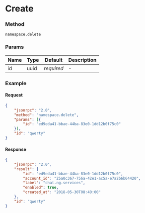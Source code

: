 # Create

### Method

```
namespace.delete
```

### Params

Name  | Type   | Default    | Description
----- | ------ | ---------- | ------------------
id    | uuid   | _required_ | -

### Example

#### Request

```json
{
    "jsonrpc": "2.0",
    "method": "namespace.delete",
    "params": [{
        "id": "ed9eda41-bbae-44ba-83e0-1dd12b0f75c0"
    }],
    "id": "qwerty"
}
```

#### Response

```json
{
    "jsonrpc": "2.0",
    "result": {
        "id": "ed9eda41-bbae-44ba-83e0-1dd12b0f75c0",
        "account_id": "25a0c367-756a-42e1-ac5a-e7a2b6b64420",
        "label": "chat.ng.services",
        "enabled": true,
        "created_at": "2018-05-30T08:40:00"
    },
    "id": "qwerty"
}
```
